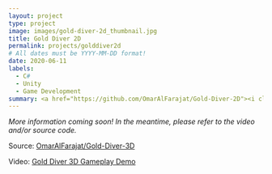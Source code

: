 ```yaml
---
layout: project
type: project
image: images/gold-diver-2d_thumbnail.jpg
title: Gold Diver 2D
permalink: projects/golddiver2d
# All dates must be YYYY-MM-DD format!
date: 2020-06-11
labels:
  - C#
  - Unity
  - Game Development
summary: <a href="https://github.com/OmarAlFarajat/Gold-Diver-2D"><i class="large github icon"></i></a><a href="https://www.youtube.com/watch?v=XjyPEf7X2iE"><i class="large youtube icon "></i></a>Dive for gold while avoiding an onslaught of deep-sea monstrosities!
---
```

*More information coming soon! In the meantime, please refer to the video and/or source code.*  

Source: <a href="https://github.com/OmarAlFarajat/Gold-Diver-3D"><i class="large github icon"></i>OmarAlFarajat/Gold-Diver-3D</a>  

Video: <a href="https://www.youtube.com/watch?v=sOH0t1z6z34"><i class="large youtube icon "></i>Gold Diver 3D Gameplay Demo</a>